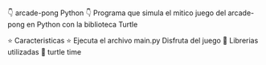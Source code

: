 👇 arcade-pong Python 👇
Programa que simula el mitico juego del arcade-pong en Python con la biblioteca Turtle

⭐ Caracteristicas ⭐
Ejecuta el archivo main.py
Disfruta del juego 
📝 Librerias utilizadas 📝
turtle
time